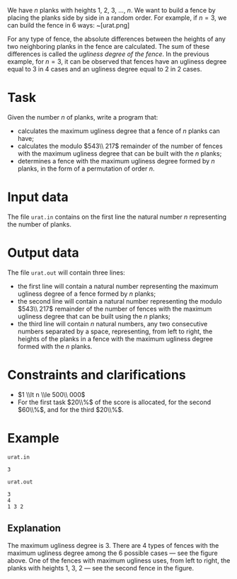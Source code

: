 We have $n$ planks with heights $1$, $2$, $3$, ..., $n$. We want to build a fence by placing the planks side by side in a random order. For example, if $n=3$, we can build the fence in $6$ ways:
~[urat.png]

For any type of fence, the absolute differences between the heights of any two neighboring planks in the fence are calculated. The sum of these differences is called the *ugliness degree of the fence*. In the previous example, for $n=3$, it can be observed that fences have an ugliness degree equal to $3$ in $4$ cases and an ugliness degree equal to $2$ in $2$ cases.

# Task
Given the number $n$ of planks, write a program that:
* calculates the maximum ugliness degree that a fence of $n$ planks can have;
* calculates the modulo $543\\ 217$ remainder of the number of fences with the maximum ugliness degree that can be built with the $n$ planks;
* determines a fence with the maximum ugliness degree formed by $n$ planks, in the form of a permutation of order $n$.

# Input data
The file `urat.in` contains on the first line the natural number $n$ representing the number of planks.

# Output data
The file `urat.out` will contain three lines:
* the first line will contain a natural number representing the maximum ugliness degree of a fence formed by $n$ planks;
* the second line will contain a natural number representing the modulo $543\\ 217$ remainder of the number of fences with the maximum ugliness degree that can be built using the $n$ planks;
* the third line will contain $n$ natural numbers, any two consecutive numbers separated by a space, representing, from left to right, the heights of the planks in a fence with the maximum ugliness degree formed with the $n$ planks.

# Constraints and clarifications
* $1 \\lt n \\le 500\\ 000$
* For the first task $20\\%$ of the score is allocated, for the second $60\\%$, and for the third $20\\%$.

# Example

`urat.in`
```
3
```

`urat.out`
```
3
4
1 3 2
```

## Explanation

The maximum ugliness degree is $3$. 
There are $4$ types of fences with the maximum ugliness degree among the $6$ possible cases — see the figure above.
One of the fences with maximum ugliness uses, from left to right, the planks with heights $1$, $3$, $2$ — see the second fence in the figure.